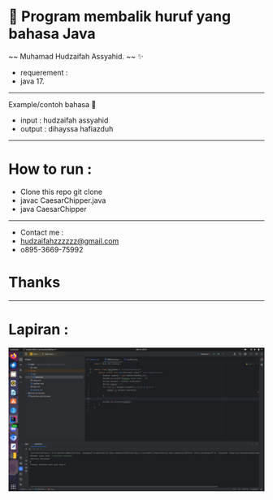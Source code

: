 # 🔖 Program membalik huruf yang bahasa Java 

~~ Muhamad Hudzaifah Assyahid. ~~ ✨
- requerement : 
- java 17.
---


Example/contoh bahasa 🚨
- input : hudzaifah assyahid
- output : dihayssa hafiazduh


___ 
# How to run :
- Clone this repo git clone
- javac CaesarChipper.java
- java CaesarChipper

---
- Contact me :
- hudzaifahzzzzzz@gmail.com
- o895-3669-75992

# Thanks

---

# Lapiran : 

![Screen Shoot](https://github.com/hudzzz01/java/blob/balik-kata/cuplikanBalikKata.png?raw=true)


